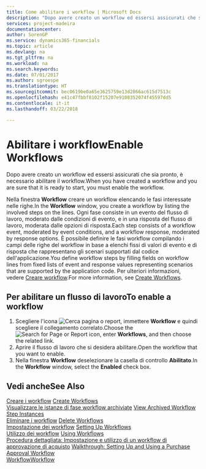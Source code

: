 ```yaml
---
title: Come abilitare i workflow | Microsoft Docs
description: "Dopo avere creato un workflow ed essersi assicurati che sia pronto, è necessario abilitare il workflow."
services: project-madeira
documentationcenter: 
author: SorenGP
ms.service: dynamics365-financials
ms.topic: article
ms.devlang: na
ms.tgt_pltfrm: na
ms.workload: na
ms.search.keywords: 
ms.date: 07/01/2017
ms.author: sgroespe
ms.translationtype: HT
ms.sourcegitcommit: bec0619be0a65e3625759e13d2866ac615d7513c
ms.openlocfilehash: e41c47fbbf8102f15207e9108352074f45597dd5
ms.contentlocale: it-it
ms.lasthandoff: 03/22/2018

---
```

# <a name="enable-workflows"></a><span data-ttu-id="a6385-103">Abilitare i workflow</span><span class="sxs-lookup"><span data-stu-id="a6385-103">Enable Workflows</span></span>
<span data-ttu-id="a6385-104">Dopo avere creato un workflow ed essersi assicurati che sia pronto, è necessario abilitare il workflow.</span><span class="sxs-lookup"><span data-stu-id="a6385-104">When you have created a workflow and you are sure that it is ready to start, you must enable the workflow.</span></span>  

 <span data-ttu-id="a6385-105">Nella finestra **Workflow** creare un workflow elencando le fasi interessate nelle righe.</span><span class="sxs-lookup"><span data-stu-id="a6385-105">In the **Workflow** window, you create a workflow by listing the involved steps on the lines.</span></span> <span data-ttu-id="a6385-106">Ogni fase consiste in un evento del flusso di lavoro, moderato dalle condizioni di evento, e in una risposta del flusso di lavoro, moderata dalle opzioni di risposta.</span><span class="sxs-lookup"><span data-stu-id="a6385-106">Each step consists of a workflow event, moderated by event conditions, and a workflow response, moderated by response options.</span></span> <span data-ttu-id="a6385-107">È possibile definire le fasi workflow compilando i campi delle righe del workflow in base a elenchi fissi di valori di evento e di risposta che rappresentano gli scenari supportati dal codice dell'applicazione.</span><span class="sxs-lookup"><span data-stu-id="a6385-107">You define workflow steps by filling fields on workflow lines from fixed lists of event and response values representing scenarios that are supported by the application code.</span></span> <span data-ttu-id="a6385-108">Per ulteriori informazioni, vedere [Creare workflow](across-how-to-create-workflows.md).</span><span class="sxs-lookup"><span data-stu-id="a6385-108">For more information, see [Create Workflows](across-how-to-create-workflows.md).</span></span>  

## <a name="to-enable-a-workflow"></a><span data-ttu-id="a6385-109">Per abilitare un flusso di lavoro</span><span class="sxs-lookup"><span data-stu-id="a6385-109">To enable a workflow</span></span>  
1.  <span data-ttu-id="a6385-110">Scegliere l'icona ![Cerca pagina o report](media/ui-search/search_small.png "Cerca pagina o report"), immettere **Workflow** e quindi scegliere il collegamento correlato.</span><span class="sxs-lookup"><span data-stu-id="a6385-110">Choose the ![Search for Page or Report](media/ui-search/search_small.png "Search for Page or Report icon") icon, enter **Workflows**, and then choose the related link.</span></span>  
2.  <span data-ttu-id="a6385-111">Aprire il flusso di lavoro che si desidera abilitare.</span><span class="sxs-lookup"><span data-stu-id="a6385-111">Open the workflow that you want to enable.</span></span>  
3.  <span data-ttu-id="a6385-112">Nella finestra **Workflow** deselezionare la casella di controllo **Abilitato**.</span><span class="sxs-lookup"><span data-stu-id="a6385-112">In the **Workflow** window, select the **Enabled** check box.</span></span>  

## <a name="see-also"></a><span data-ttu-id="a6385-113">Vedi anche</span><span class="sxs-lookup"><span data-stu-id="a6385-113">See Also</span></span>  
 <span data-ttu-id="a6385-114">[Creare i workflow](across-how-to-create-workflows.md) </span><span class="sxs-lookup"><span data-stu-id="a6385-114">[Create Workflows](across-how-to-create-workflows.md) </span></span>  
 <span data-ttu-id="a6385-115">[Visualizzare le istanze di fase workflow archiviate](across-how-to-view-archived-workflow-step-instances.md) </span><span class="sxs-lookup"><span data-stu-id="a6385-115">[View Archived Workflow Step Instances](across-how-to-view-archived-workflow-step-instances.md) </span></span>  
 <span data-ttu-id="a6385-116">[Eliminare i workflow](across-how-to-delete-workflows.md) </span><span class="sxs-lookup"><span data-stu-id="a6385-116">[Delete Workflows](across-how-to-delete-workflows.md) </span></span>  
 <span data-ttu-id="a6385-117">[Impostazione dei workflow](across-set-up-workflows.md) </span><span class="sxs-lookup"><span data-stu-id="a6385-117">[Setting Up Workflows](across-set-up-workflows.md) </span></span>  
 <span data-ttu-id="a6385-118">[Utilizzo dei workflow](across-use-workflows.md) </span><span class="sxs-lookup"><span data-stu-id="a6385-118">[Using Workflows](across-use-workflows.md) </span></span>  
 <span data-ttu-id="a6385-119">[Procedura dettagliata: Impostazione e utilizzo di un workflow di approvazione di acquisto](walkthrough-setting-up-and-using-a-purchase-approval-workflow.md) </span><span class="sxs-lookup"><span data-stu-id="a6385-119">[Walkthrough: Setting Up and Using a Purchase Approval Workflow](walkthrough-setting-up-and-using-a-purchase-approval-workflow.md) </span></span>  
 [<span data-ttu-id="a6385-120">Workflow</span><span class="sxs-lookup"><span data-stu-id="a6385-120">Workflow</span></span>](across-workflow.md)   


